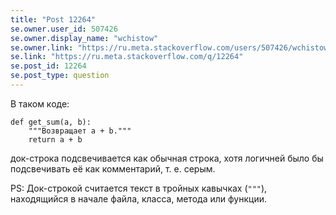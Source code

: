 ```yaml
---
title: "Post 12264"
se.owner.user_id: 507426
se.owner.display_name: "wchistow"
se.owner.link: "https://ru.meta.stackoverflow.com/users/507426/wchistow"
se.link: "https://ru.meta.stackoverflow.com/q/12264"
se.post_id: 12264
se.post_type: question
---
```

<p>В таком коде:</p>
<pre class="lang-python prettyprint-override"><code>def get_sum(a, b):
    &quot;&quot;&quot;Возвращает a + b.&quot;&quot;&quot;
    return a + b
</code></pre>
<p>док-строка подсвечивается как обычная строка, хотя логичней было бы подсвечивать её как комментарий, т. е. серым.</p>
<p>PS: Док-строкой считается текст в тройных кавычках (<code>&quot;&quot;&quot;</code>), находящийся в начале файла, класса, метода или функции.</p>
